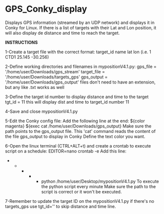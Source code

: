 # GPS_Conky_display

Displays GPS information (streamed by an UDP network) and displays it in Conky for Linux.
If there is a list of targets with their Lat and Lon position, it will also display de distance and time to reach the target.

**INSTRUCTIONS**

1-Create a target file with the correct format:
target_id name lat lon 
(i.e. 1 CTD1 25.145 -30.256)

2-Define working directories and filenames in mypositionV4.1.py:
gps_file = '/home/user/Downloads/gps_stream'
target_file = '/home/user/Downloads/targets_gps'
gps_output = '/home/user/Downloads/gps_output'
files don't need to have an extension, but any like .txt works as well

3-Define the target id number to display distance and time to the target
tgt_id = 11
this will display dist and time to target_id number 11

4-Save and close mypositionV4.1.py

5-Edit the Conky config file:
Add the following line at the end:
${color magenta} ${exec cat /home/user/Downloads/gps_output}
Make sure the path points to the gps_output file. This 'cat' command reads the content of the file gps_output to display in Conky
Define the text color you want.

6-Open the linux terminal (CTRL+ALT+t) and create a crontab to execute script on a schedule:
EDITOR=nano crontab -e
Add this line: 
* * * * * python /home/user/Desktop/mypositionV4.1.py 
To execute the python script every minute
Make sure the path to the script is correct or it won't be executed.

7-Remember to update the target ID on the mypositionV4.1.py
if there's no targets_gps use tgt_id='' to skip distance and time line.
